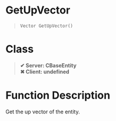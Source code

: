 # GetUpVector
> `Vector GetUpVector()`
# Class
> __✔ Server: CBaseEntity__  
> __✖ Client: undefined__  
# Function Description
Get the up vector of the entity.
